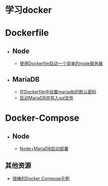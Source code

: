 ﻿# 学习docker

# Dockerfile
+ ## Node
    - [使用Dockerfile启动一个简单的node服务器](./node#如何使用http-server)

+ ## MariaDB
    - [在Dockerfile中设置mariadb的默认密码](./mariadb#设置MariaDB的默认密码)
    - [启动MariaDB并导入sql文件](./mariadb#启动MariaDB并导入sql文件)


# Docker-Compose
+ ## Node
    - [Node+MariaDB启动部署](./docker-compose/node-mariadb#如何使用node-mariadb)

## 其他资源
- [很棒的Docker Compose示例](https://github.com/docker/awesome-compose)